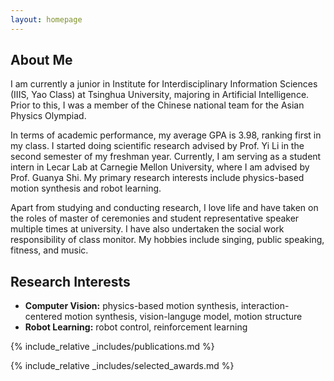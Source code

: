```yaml
---
layout: homepage
---
```


## About Me
I am currently a junior in Institute for Interdisciplinary Information Sciences (IIIS, Yao Class) at Tsinghua University, majoring in Artificial Intelligence. Prior to this, I was a member of the Chinese national team for the Asian Physics Olympiad. 

In terms of academic performance, my average GPA is 3.98, ranking first in my class. I started doing scientific research advised by Prof. Yi Li in the second semester of my freshman year. Currently, I am serving as a student intern in Lecar Lab at Carnegie Mellon University, where I am advised by Prof. Guanya Shi. My primary research interests include physics-based motion synthesis and robot learning.

Apart from studying and conducting research, I love life and have taken on the roles of master of ceremonies and student representative speaker multiple times at university. I have also undertaken the social work responsibility of class monitor. My hobbies include singing, public speaking, fitness, and music.

## Research Interests

- **Computer Vision:** physics-based motion synthesis, interaction-centered motion synthesis, vision-languge model, motion structure
- **Robot Learning:** robot control, reinforcement learning

<!-- ## News

- **[Feb. 2020]** Our paper about incremental learning is accepted to CVPR 2020.
- **[Feb. 2020]** We will host the ACM Multimedia Asia 2020 conference in Singapore!
- **[Sept. 2019]** Our paper about few-shot learning is accepted to NeurIPS 2019.
- **[Mar. 2019]** Our paper about few-shot learning is accepted to CVPR 2019. -->

{% include_relative _includes/publications.md %}

{% include_relative _includes/selected_awards.md %}
